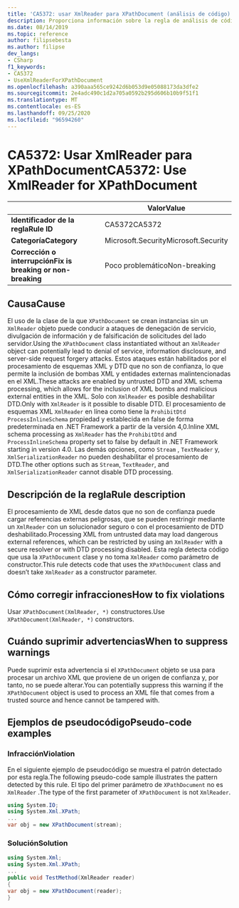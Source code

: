 ```yaml
---
title: 'CA5372: usar XmlReader para XPathDocument (análisis de código)'
description: Proporciona información sobre la regla de análisis de código CA5372, incluidas las causas, cómo corregir las infracciones y cuándo suprimirlas.
ms.date: 08/14/2019
ms.topic: reference
author: filipsebesta
ms.author: filipse
dev_langs:
- CSharp
f1_keywords:
- CA5372
- UseXmlReaderForXPathDocument
ms.openlocfilehash: a390aaa565ce9242d6b053d9e05088173da3dfe2
ms.sourcegitcommit: 2e4adc490c1d2a705a0592b295d606b10b9f51f1
ms.translationtype: MT
ms.contentlocale: es-ES
ms.lasthandoff: 09/25/2020
ms.locfileid: "96594260"
---
```

# <a name="ca5372-use-xmlreader-for-xpathdocument"></a><span data-ttu-id="9c37f-103">CA5372: Usar XmlReader para XPathDocument</span><span class="sxs-lookup"><span data-stu-id="9c37f-103">CA5372: Use XmlReader for XPathDocument</span></span>

| | <span data-ttu-id="9c37f-104">Valor</span><span class="sxs-lookup"><span data-stu-id="9c37f-104">Value</span></span> |
|-|-|
| <span data-ttu-id="9c37f-105">**Identificador de la regla**</span><span class="sxs-lookup"><span data-stu-id="9c37f-105">**Rule ID**</span></span> |<span data-ttu-id="9c37f-106">CA5372</span><span class="sxs-lookup"><span data-stu-id="9c37f-106">CA5372</span></span>|
| <span data-ttu-id="9c37f-107">**Categoría**</span><span class="sxs-lookup"><span data-stu-id="9c37f-107">**Category**</span></span> |<span data-ttu-id="9c37f-108">Microsoft.Security</span><span class="sxs-lookup"><span data-stu-id="9c37f-108">Microsoft.Security</span></span>|
| <span data-ttu-id="9c37f-109">**Corrección o interrupción**</span><span class="sxs-lookup"><span data-stu-id="9c37f-109">**Fix is breaking or non-breaking**</span></span> |<span data-ttu-id="9c37f-110">Poco problemático</span><span class="sxs-lookup"><span data-stu-id="9c37f-110">Non-breaking</span></span>|

## <a name="cause"></a><span data-ttu-id="9c37f-111">Causa</span><span class="sxs-lookup"><span data-stu-id="9c37f-111">Cause</span></span>

<span data-ttu-id="9c37f-112">El uso de la clase de la que `XPathDocument` se crean instancias sin un `XmlReader` objeto puede conducir a ataques de denegación de servicio, divulgación de información y de falsificación de solicitudes del lado servidor.</span><span class="sxs-lookup"><span data-stu-id="9c37f-112">Using the `XPathDocument` class instantiated without an `XmlReader` object can potentially lead to denial of service, information disclosure, and server-side request forgery attacks.</span></span> <span data-ttu-id="9c37f-113">Estos ataques están habilitados por el procesamiento de esquemas XML y DTD que no son de confianza, lo que permite la inclusión de bombas XML y entidades externas malintencionadas en el XML.</span><span class="sxs-lookup"><span data-stu-id="9c37f-113">These attacks are enabled by untrusted DTD and XML schema processing, which allows for the inclusion of XML bombs and malicious external entities in the XML.</span></span> <span data-ttu-id="9c37f-114">Solo con `XmlReader` es posible deshabilitar DTD.</span><span class="sxs-lookup"><span data-stu-id="9c37f-114">Only with `XmlReader` is it possible to disable DTD.</span></span> <span data-ttu-id="9c37f-115">El procesamiento de esquemas XML `XmlReader` en línea como tiene la `ProhibitDtd` `ProcessInlineSchema` propiedad y establecida en false de forma predeterminada en .NET Framework a partir de la versión 4,0.</span><span class="sxs-lookup"><span data-stu-id="9c37f-115">Inline XML schema processing as `XmlReader` has the `ProhibitDtd` and `ProcessInlineSchema` property set to false by default in .NET Framework starting in version 4.0.</span></span> <span data-ttu-id="9c37f-116">Las demás opciones, como `Stream` , `TextReader` y, `XmlSerializationReader` no pueden deshabilitar el procesamiento de DTD.</span><span class="sxs-lookup"><span data-stu-id="9c37f-116">The  other options such as `Stream`, `TextReader`, and `XmlSerializationReader` cannot disable DTD processing.</span></span>

## <a name="rule-description"></a><span data-ttu-id="9c37f-117">Descripción de la regla</span><span class="sxs-lookup"><span data-stu-id="9c37f-117">Rule description</span></span>

<span data-ttu-id="9c37f-118">El procesamiento de XML desde datos que no son de confianza puede cargar referencias externas peligrosas, que se pueden restringir mediante un `XmlReader` con un solucionador seguro o con el procesamiento de DTD deshabilitado.</span><span class="sxs-lookup"><span data-stu-id="9c37f-118">Processing XML from untrusted data may load dangerous external references, which can be restricted by using an `XmlReader` with a secure resolver or with DTD processing disabled.</span></span> <span data-ttu-id="9c37f-119">Esta regla detecta código que usa la `XPathDocument` clase y no toma `XmlReader` como parámetro de constructor.</span><span class="sxs-lookup"><span data-stu-id="9c37f-119">This rule detects code that uses the `XPathDocument` class and doesn’t take `XmlReader` as a constructor parameter.</span></span>

## <a name="how-to-fix-violations"></a><span data-ttu-id="9c37f-120">Cómo corregir infracciones</span><span class="sxs-lookup"><span data-stu-id="9c37f-120">How to fix violations</span></span>

<span data-ttu-id="9c37f-121">Usar `XPathDocument(XmlReader, *)` constructores.</span><span class="sxs-lookup"><span data-stu-id="9c37f-121">Use `XPathDocument(XmlReader, *)` constructors.</span></span>

## <a name="when-to-suppress-warnings"></a><span data-ttu-id="9c37f-122">Cuándo suprimir advertencias</span><span class="sxs-lookup"><span data-stu-id="9c37f-122">When to suppress warnings</span></span>

<span data-ttu-id="9c37f-123">Puede suprimir esta advertencia si el `XPathDocument` objeto se usa para procesar un archivo XML que proviene de un origen de confianza y, por tanto, no se puede alterar.</span><span class="sxs-lookup"><span data-stu-id="9c37f-123">You can potentially suppress this warning if the `XPathDocument` object is used to process an XML file that comes from a trusted source and hence cannot be tampered with.</span></span>

## <a name="pseudo-code-examples"></a><span data-ttu-id="9c37f-124">Ejemplos de pseudocódigo</span><span class="sxs-lookup"><span data-stu-id="9c37f-124">Pseudo-code examples</span></span>

### <a name="violation"></a><span data-ttu-id="9c37f-125">Infracción</span><span class="sxs-lookup"><span data-stu-id="9c37f-125">Violation</span></span>

<span data-ttu-id="9c37f-126">En el siguiente ejemplo de pseudocódigo se muestra el patrón detectado por esta regla.</span><span class="sxs-lookup"><span data-stu-id="9c37f-126">The following pseudo-code sample illustrates the pattern detected by this rule.</span></span>
<span data-ttu-id="9c37f-127">El tipo del primer parámetro de `XPathDocument` no es `XmlReader` .</span><span class="sxs-lookup"><span data-stu-id="9c37f-127">The type of the first parameter of `XPathDocument` is not `XmlReader`.</span></span>

```csharp
using System.IO;
using System.Xml.XPath;
...
var obj = new XPathDocument(stream);
```

### <a name="solution"></a><span data-ttu-id="9c37f-128">Solución</span><span class="sxs-lookup"><span data-stu-id="9c37f-128">Solution</span></span>

```csharp
using System.Xml;
using System.Xml.XPath;
...
public void TestMethod(XmlReader reader)
{
var obj = new XPathDocument(reader);
}
```
